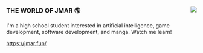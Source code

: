### 
<img align='right' src="https://github-readme-stats.vercel.app/api?username=jackmarich&show_icons=true&theme=dark">

### THE WORLD OF JMAR 🌎
I'm a high school student interested in artificial intelligence, game development, software development, and manga. Watch me learn!
  
  https://jmar.fun/
</a>
